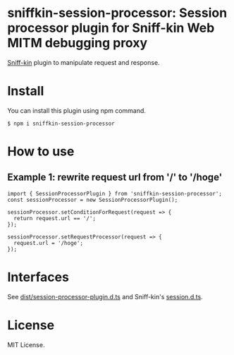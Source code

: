 # sniffkin-session-processor: Session processor plugin for Sniff-kin Web MITM debugging proxy

[Sniff-kin](https://github.com/hylom/sniff-kin) plugin to manipulate request and response.

# Install

You can install this plugin using npm command.

```
$ npm i sniffkin-session-processor
```

# How to use

## Example 1: rewrite request url from '/' to '/hoge'

```
import { SessionProcessorPlugin } from 'sniffkin-session-processor';
const sessionProcessor = new SessionProcessorPlugin();

sessionProcessor.setConditionForRequest(request => {
  return request.url == '/';
});

sessionProcessor.setRequestProcessor(request => {
  request.url = '/hoge';
});

```

# Interfaces

See [dist/session-processor-plugin.d.ts](./blob/master/dist/session-processor-plugin.d.ts) and Sniff-kin's [session.d.ts](https://github.com/hylom/sniff-kin/blob/master/types/session.d.ts).

# License

MIT License.




